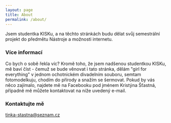 ```yaml
---
layout: page
title: About
permalink: /about/
---
```


Jsem studentka KISKu, a na těchto stránkách budu dělat svůj semestrální projekt do předmětu Nástroje a možnosti internetu. 

### Více informací

Co bych o sobě řekla víc? Kromě toho, že jsem nadšenou studentkou KISKu, mě baví číst - čemuž se bude věnovat i tato stránka, 
dělám "girl for everything" v jednom ochotnickém divadelním souboru, semtam fotomodelkuju, chodím do přírody a snažím se šermovat.
Pokud by vás něco zajímalo, najdete mě na Facebooku pod jménem Kristýna Šťastná, případně mě můžete kontaktovat na níže uvedený e-mail. 

### Kontaktujte mě 

[tinka-stastna@seznam.cz](mailto:tinka-stastna@seznam.cz)
